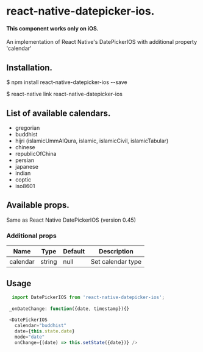 # react-native-datepicker-ios.

#### This component works only on iOS.

An implementation of React Native's DatePickerIOS with additional property 'calendar'

## Installation.
   
$ npm install react-native-datepicker-ios --save

$ react-native link react-native-datepicker-ios

## List of available calendars.
* gregorian
* buddhist
* hijri (islamicUmmAlQura, islamic, islamicCivil, islamicTabular)
* chinese
* republicOfChina
* persian 
* japanese
* indian
* coptic
* iso8601

## Available props.

Same as React Native DatePickerIOS (version 0.45)

### Additional props

| Name | Type| Default | Description |
| --- | --- | --- | --- |
| calendar | string | null | Set calendar type |

## Usage

```javascript
  import DatePickerIOS from 'react-native-datepicker-ios';
  
 _onDateChange: function({date, timestamp}){}
 
 <DatePickerIOS 
   calendar="buddhist"
   date={this.state.date}
   mode="date"
   onChange={(date) => this.setState({date})} />
```
